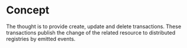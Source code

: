 <!--
 Copyright (c) 2022-2023 - for information on the respective copyright owner
 see the NOTICE file and/or the repository at
 https://github.com/catenax-ng/product-esc-backbone-code

 SPDX-License-Identifier: Apache-2.0
-->
<!--
order: 1
-->

# Concept

The thought is to provide create, update and delete transactions. 
These transactions publish the change of the related resource to distributed registries by emitted events.